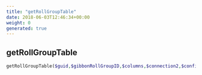 ```yaml
---
title: "getRollGroupTable"
date: 2018-06-03T12:46:34+00:00
weight: 0
generated: true
---
```


## getRollGroupTable



```php
getRollGroupTable($guid,$gibbonRollGroupID,$columns,$connection2,$confidential = true,$orderBy = 'Normal',$print = false )
```





